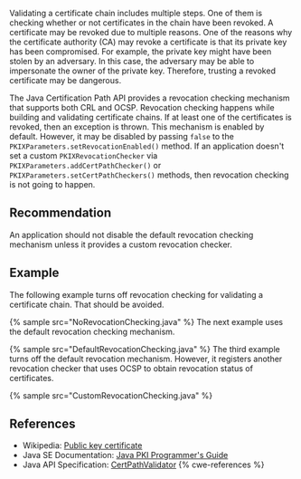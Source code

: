 Validating a certificate chain includes multiple steps. One of them is checking whether or not certificates in the chain have been revoked. A certificate may be revoked due to multiple reasons. One of the reasons why the certificate authority (CA) may revoke a certificate is that its private key has been compromised. For example, the private key might have been stolen by an adversary. In this case, the adversary may be able to impersonate the owner of the private key. Therefore, trusting a revoked certificate may be dangerous.

The Java Certification Path API provides a revocation checking mechanism that supports both CRL and OCSP. Revocation checking happens while building and validating certificate chains. If at least one of the certificates is revoked, then an exception is thrown. This mechanism is enabled by default. However, it may be disabled by passing `false` to the `PKIXParameters.setRevocationEnabled()` method. If an application doesn't set a custom `PKIXRevocationChecker` via `PKIXParameters.addCertPathChecker()` or `PKIXParameters.setCertPathCheckers()` methods, then revocation checking is not going to happen.


## Recommendation
An application should not disable the default revocation checking mechanism unless it provides a custom revocation checker.


## Example
The following example turns off revocation checking for validating a certificate chain. That should be avoided.

{% sample src="NoRevocationChecking.java" %}
The next example uses the default revocation checking mechanism.

{% sample src="DefaultRevocationChecking.java" %}
The third example turns off the default revocation mechanism. However, it registers another revocation checker that uses OCSP to obtain revocation status of certificates.

{% sample src="CustomRevocationChecking.java" %}

## References
* Wikipedia: [Public key certificate](https://en.wikipedia.org/wiki/Public_key_certificate)
* Java SE Documentation: [Java PKI Programmer's Guide](https://docs.oracle.com/javase/8/docs/technotes/guides/security/certpath/CertPathProgGuide.html)
* Java API Specification: [CertPathValidator](https://docs.oracle.com/en/java/javase/11/docs/api/java.base/java/security/cert/CertPathValidator.html)
{% cwe-references %}

